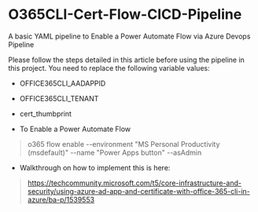 # O365CLI-Cert-Flow-CICD-Pipeline
A basic YAML pipeline to Enable a Power Automate Flow via Azure Devops Pipeline

Please follow the steps detailed in this article before using the pipeline in this project. You need to replace the following variable values:
- OFFICE365CLI_AADAPPID
- OFFICE365CLI_TENANT
- cert_thumbprint


- To Enable a Power Automate Flow
>o365 flow enable --environment "MS Personal Productivity (msdefault)" --name "Power Apps button" --asAdmin

- Walkthrough on how to implement this is here:
>https://techcommunity.microsoft.com/t5/core-infrastructure-and-security/using-azure-ad-app-and-certificate-with-office-365-cli-in-azure/ba-p/1539553